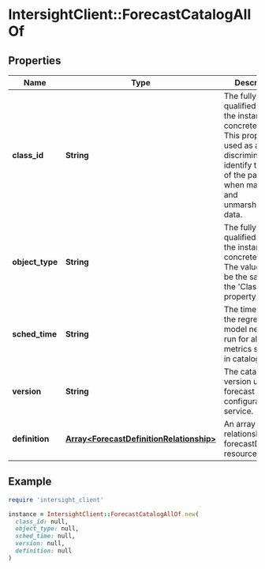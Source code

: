 # IntersightClient::ForecastCatalogAllOf

## Properties

| Name | Type | Description | Notes |
| ---- | ---- | ----------- | ----- |
| **class_id** | **String** | The fully-qualified name of the instantiated, concrete type. This property is used as a discriminator to identify the type of the payload when marshaling and unmarshaling data. | [default to &#39;forecast.Catalog&#39;] |
| **object_type** | **String** | The fully-qualified name of the instantiated, concrete type. The value should be the same as the &#39;ClassId&#39; property. | [default to &#39;forecast.Catalog&#39;] |
| **sched_time** | **String** | The time at which the regression model needs to run for all the metrics specified in catalog. | [optional][readonly] |
| **version** | **String** | The catalog version used in forecast configuration service. | [optional][readonly] |
| **definition** | [**Array&lt;ForecastDefinitionRelationship&gt;**](ForecastDefinitionRelationship.md) | An array of relationships to forecastDefinition resources. | [optional][readonly] |

## Example

```ruby
require 'intersight_client'

instance = IntersightClient::ForecastCatalogAllOf.new(
  class_id: null,
  object_type: null,
  sched_time: null,
  version: null,
  definition: null
)
```

